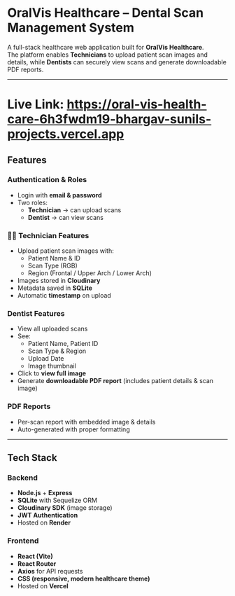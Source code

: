 # OralVis Healthcare – Dental Scan Management System

A full-stack healthcare web application built for **OralVis Healthcare**.  
The platform enables **Technicians** to upload patient scan images and details, while **Dentists** can securely view scans and generate downloadable PDF reports.

---
# Live Link: https://oral-vis-health-care-6h3fwdm19-bhargav-sunils-projects.vercel.app
##  Features

###  Authentication & Roles
- Login with **email & password**
- Two roles:
  - **Technician** → can upload scans
  - **Dentist** → can view scans

### 👩‍⚕ Technician Features
- Upload patient scan images with:
  - Patient Name & ID
  - Scan Type (RGB)
  - Region (Frontal / Upper Arch / Lower Arch)
- Images stored in **Cloudinary**
- Metadata saved in **SQLite**
- Automatic **timestamp** on upload

###  Dentist Features
- View all uploaded scans
- See:
  - Patient Name, Patient ID
  - Scan Type & Region
  - Upload Date
  - Image thumbnail
- Click to **view full image**
- Generate **downloadable PDF report** (includes patient details & scan image)

###  PDF Reports
- Per-scan report with embedded image & details
- Auto-generated with proper formatting

---

##  Tech Stack

### Backend
- **Node.js** + **Express**
- **SQLite** with Sequelize ORM
- **Cloudinary SDK** (image storage)
- **JWT Authentication**
- Hosted on **Render**

### Frontend
- **React (Vite)**
- **React Router**
- **Axios** for API requests
- **CSS (responsive, modern healthcare theme)**
- Hosted on  **Vercel**


